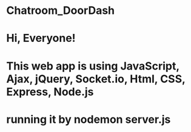 # Chatroom_DoorDash

# Hi, Everyone!
# This web app is using JavaScript, Ajax, jQuery, Socket.io, Html, CSS, Express, Node.js
# running it by nodemon server.js
